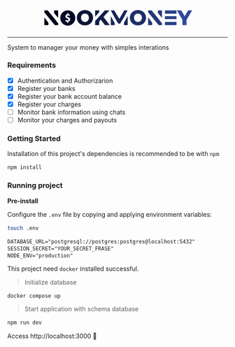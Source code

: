 <p align="center">
  <img src="https://github.com/acmesquita/nookmoney/blob/main/public/assets/logo.png" alt="nookmoney" width="350px" />
</p>

---

System to manager your money with simples interations

### Requirements

- [x] Authentication and Authorizarion
- [x] Register your banks
- [x] Register your bank account balance
- [x] Register your charges
- [ ] Monitor bank information using chats
- [ ] Monitor your charges and payouts

### Getting Started

Installation of this project's dependencies is recommended to be with `npm`

```bash
npm install
```

### Running project

**Pre-install**

Configure the `.env` file by copying and applying environment variables:

```bash
touch .env
```
```env
DATABASE_URL="postgresql://postgres:postgres@localhost:5432"
SESSION_SECRET="YOUR_SECRET_FRASE"
NODE_ENV="production"
```

This project need `docker` installed successful.

> Initialize database

```bash
docker compose up
```

> Start application with schema database

```bash
npm run dev

```

Access http://localhost:3000 🎉
